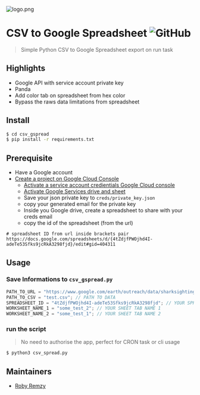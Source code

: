 ![logo.png](https://miro.medium.com/max/1400/1*ytyKftHFa37Fcc-uEcYA-A.png)

# CSV to Google Spreadsheet ![GitHub][li-badge]

> Simple Python CSV to Google Spreadsheet export on run task

## Highlights

- Google API with service account private key
- Panda
- Add color tab on spreadsheet from hex color
- Bypass the raws data limitations from spreadsheet

## Install

```sh
$ cd csv_gspread
$ pip install -r requirements.txt
```

## Prerequisite

- Have a Google account
- [Create a project on Google Cloud Console](https://console.cloud.google.com/apis/credentials)
  - [Activate a service account credientials Google Cloud console](https://console.cloud.google.com/apis/credentials)
  - [Activate Google Services drive and sheet](https://console.cloud.google.com/apis/library)
  - Save your json private key to `creds/private_key.json`
  - copy your generated email for the private key
  - Inside you Google drive, create a spreadsheet to share with your creds email
  - copy the id of the spreadsheet (from the url)

```
# spreadsheet ID from url inside brackets pair
https://docs.google.com/spreadsheets/d/{4tZdjfPWOjhd4I-adeTe53Sfks9jcRkA3298fjd}/edit#gid=404311
```

## Usage

### Save Informations to `csv_gspread.py`

```js
PATH_TO_URL = "https://www.google.com/earth/outreach/data/sharksightings.csv"; // PATH TO DATA
PATH_TO_CSV = "test.csv"; // PATH TO DATA
SPREADSHEET_ID = "4tZdjfPWOjhd4I-adeTe53Sfks9jcRkA3298fjd"; // YOUR SPREADSHEET ID
WORKSHEET_NAME_1 = "some_test_2"; // YOUR SHEET TAB NAME 1
WORKSHEET_NAME_2 = "some_test_1"; // YOUR SHEET TAB NAME 2
```

### run the script

> No need to authorise the app, perfect for CRON task or cli usage

```sh
$ python3 csv_spread.py
```

## Maintainers

- [Roby Remzy][me]

[me]: https://github.com/RobyRemzy
[li-badge]: https://img.shields.io/github/license/RobyRemzy/csv_gspread
[ci-badge]: https://img.shields.io/circleci/build/github/RobyRemzy/csv_gspread?label=CircleCI
[codesandboxurl]: https://codesandbox.io/s/github/RobyRemzy/csv_gspread
